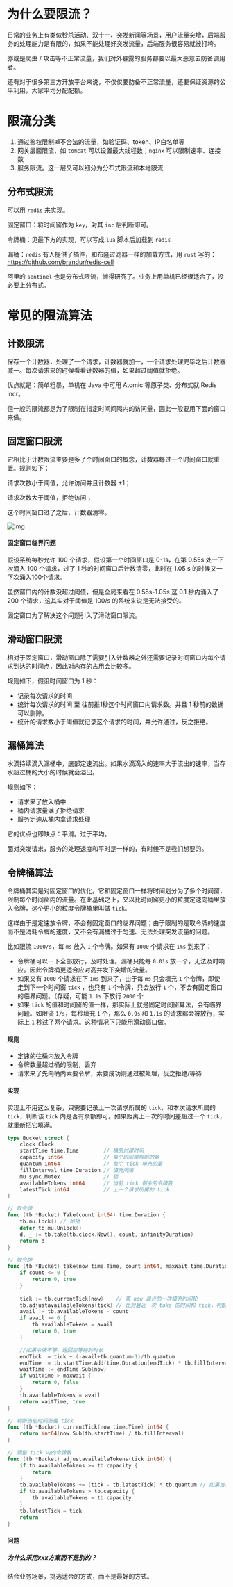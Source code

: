 # 为什么要限流？

日常的业务上有类似秒杀活动、双十一、突发新闻等场景，用户流量突增，后端服务的处理能力是有限的，如果不能处理好突发流量，后端服务很容易就被打垮。

亦或是爬虫 / 攻击等不正常流量，我们对外暴露的服务都要以最大恶意去防备调用者。

还有对于很多第三方开放平台来说，不仅仅要防备不正常流量，还要保证资源的公平利用，大家平均分配配额。





# 限流分类

1. 通过鉴权限制掉不合法的流量，如验证码、token、IP白名单等
2. 网关层面限流，如 `tomcat` 可以设置最大线程数；`nginx` 可以限制速率、连接数
3. 服务限流。这一层又可以细分为分布式限流和本地限流



## 分布式限流

可以用 `redis` 来实现。

固定窗口：将时间窗作为 `key`，对其 `inc` 后判断即可。

令牌桶：见最下方的实现，可以写成 `lua` 脚本后加载到 `redis`

漏桶：`redis` 有人提供了插件，和布隆过滤器一样的加载方式，用 `rust` 写的：https://github.com/brandur/redis-cell

阿里的 `sentinel` 也是分布式限流，懒得研究了。业务上用单机已经很适合了，没必要上分布式。





# 常见的限流算法



## 计数限流

保存一个计数器，处理了一个请求，计数器就加一，一个请求处理完毕之后计数器减一。每次请求来的时候看看计数器的值，如果超过阈值就拒绝。

优点就是：简单粗暴，单机在 Java 中可用 Atomic 等原子类、分布式就 Redis incr。

但一般的限流都是为了限制在指定时间间隔内的访问量，因此一般要用下面的窗口来做。





## 固定窗口限流

它相比于计数限流主要是多了个时间窗口的概念，计数器每过一个时间窗口就重置。规则如下：

请求次数小于阈值，允许访问并且计数器 +1；

请求次数大于阈值，拒绝访问；

这个时间窗口过了之后，计数器清零。

![img](assets/5e5160346bc5ec9d7437aede368d4188.png)



#### 固定窗口临界问题

假设系统每秒允许 100 个请求，假设第一个时间窗口是 0-1s，在第 0.55s 处一下次涌入 100 个请求，过了 1 秒的时间窗口后计数清零，此时在 1.05 s 的时候又一下次涌入100个请求。

虽然窗口内的计数没超过阈值，但是全局来看在 0.55s-1.05s 这 0.1 秒内涌入了 200 个请求，这其实对于阈值是 100/s 的系统来说是无法接受的。

固定窗口为了解决这个问题引入了滑动窗口限流。





## 滑动窗口限流

相对于固定窗口，滑动窗口除了需要引入计数器之外还需要记录时间窗口内每个请求到达的时间点，因此对内存的占用会比较多。

规则如下，假设时间窗口为 1 秒：

- 记录每次请求的时间
- 统计每次请求的时间 至 往前推1秒这个时间窗口内请求数。并且 1 秒前的数据可以删除。
- 统计的请求数小于阈值就记录这个请求的时间，并允许通过，反之拒绝。





## 漏桶算法

水滴持续滴入漏桶中，底部定速流出。如果水滴滴入的速率大于流出的速率，当存水超过桶的大小的时候就会溢出。

规则如下：

- 请求来了放入桶中
- 桶内请求量满了拒绝请求
- 服务定速从桶内拿请求处理

它的优点也即缺点：平滑。过于平均。

面对突发请求，服务的处理速度和平时是一样的，有时候不是我们想要的。





## 令牌桶算法

令牌桶其实是对固定窗口的优化。它和固定窗口一样将时间划分为了多个时间窗，限制每个时间窗内的流量。在此基础之上，又以比时间窗更小的粒度定速向桶里放入令牌，这个更小的粒度令牌桶里叫做 `tick`。

这样由于是定速放令牌，不会有固定窗口的临界问题；由于限制的是取令牌的速度而不是消耗令牌的速度，又不会有漏桶过于匀速、无法处理突发流量的问题。

比如限流 `1000/s`，每 `ms` 放入 `1` 个令牌。如果有 `1000` 个请求在 `1ms` 到来了：

- 令牌桶可以一下全部放行，及时处理。漏桶只能每 `0.01s` 放一个，无法及时响应。因此令牌桶更适合应对高并发下突增的流量。
- 如果又有 `1000` 个请求在下 `1ms` 到来了，由于每 `ms` 只会填充 `1` 个令牌，即使走到下一个时间窗 `tick` ，也只有 `1` 个令牌，只会放行 `1` 个，不会有固定窗口的临界问题。（存疑，可能 `1.1s` 下放行 `2000` 个
- 如果 `tick` 的值和时间窗的值一样，那实际上就是固定时间窗算法，会有临界问题。如限流 `1/s`，每秒填充 `1` 个，那么 `0.9s` 和 `1.1s` 的请求都会被放行，实际上 `1` 秒过了两个请求。这种情况下只能用滑动窗口做。



#### 规则

- 定速的往桶内放入令牌
- 令牌数量超过桶的限制，丢弃
- 请求来了先向桶内索要令牌，索要成功则通过被处理，反之拒绝/等待



#### 实现

实现上不用这么复杂，只需要记录上一次请求所属的 `tick`，和本次请求所属的 `tick`，判断该 `tick` 内是否有余额即可。如果距离上一次的时间差超过一个 `tick`，就重新把它填满。

```go
type Bucket struct {
	clock Clock
	startTime time.Time        // 桶的创建时间
	capacity int64             // 每个时间窗限制的量
	quantum int64              // 每个 tick 填充的量
	fillInterval time.Duration // 填充间隔
	mu sync.Mutex              // 锁
	availableTokens int64      // 当前 tick 剩余的令牌数
	latestTick int64           // 上一个请求所属的 tick 
}

// 取令牌
func (tb *Bucket) Take(count int64) time.Duration {
	tb.mu.Lock() // 加锁
	defer tb.mu.Unlock()
	d, _ := tb.take(tb.clock.Now(), count, infinityDuration)
	return d
}

// 取令牌
func (tb *Bucket) take(now time.Time, count int64, maxWait time.Duration) (time.Duration, bool) {
	if count <= 0 {
		return 0, true
	}
    
	tick := tb.currentTick(now)    // 离 now 最近的一次填充时间轮
	tb.adjustavailableTokens(tick) // 比对最近一次 take 的时间和 tick，判断应该填充多少令牌
	avail := tb.availableTokens - count
	if avail >= 0 {
		tb.availableTokens = avail
		return 0, true
	}

    //如果令牌不够，返回应等待的时长
	endTick := tick + (-avail+tb.quantum-1)/tb.quantum
	endTime := tb.startTime.Add(time.Duration(endTick) * tb.fillInterval)
	waitTime := endTime.Sub(now)
	if waitTime > maxWait {
		return 0, false
	}
	tb.availableTokens = avail
	return waitTime, true
}

// 判断当前时间所属 tick
func (tb *Bucket) currentTick(now time.Time) int64 {
	return int64(now.Sub(tb.startTime) / tb.fillInterval)
}

// 调整 tick 内的令牌数
func (tb *Bucket) adjustavailableTokens(tick int64) {
	if tb.availableTokens >= tb.capacity {
		return
	}
	tb.availableTokens += (tick - tb.latestTick) * tb.quantum // 如果当前 tick > 上一次 tick，就将令牌桶填满
	if tb.availableTokens > tb.capacity {
		tb.availableTokens = tb.capacity
	}
	tb.latestTick = tick
	return
}
```



#### 问题

##### 为什么采用xxx方案而不是别的？

结合业务场景，挑选适合的方式，而不是最好的方式。
